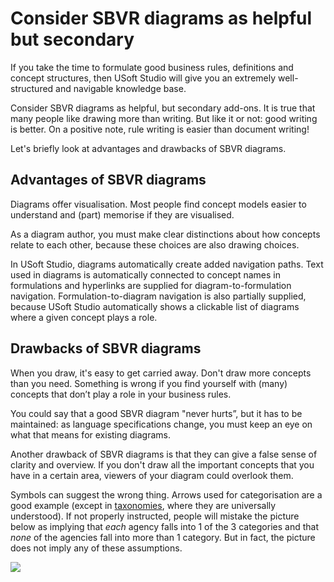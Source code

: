 # Consider SBVR diagrams as helpful but secondary

If you take the time to formulate good business rules, definitions and concept structures, then USoft Studio will give you an extremely well-structured and navigable knowledge base.

Consider SBVR diagrams as helpful, but secondary add-ons. It is true that many people like drawing more than writing. But like it or not: good writing is better. On a positive note, rule writing is easier than document writing!

Let's briefly look at advantages and drawbacks of SBVR diagrams.

## Advantages of SBVR diagrams

Diagrams offer visualisation. Most people find concept models easier to understand and (part) memorise if they are visualised.

As a diagram author, you must make clear distinctions about how concepts relate to each other, because these choices are also drawing choices.

In USoft Studio, diagrams automatically create added navigation paths. Text used in diagrams is automatically connected to concept names in formulations and hyperlinks are supplied for diagram-to-formulation navigation. Formulation-to-diagram navigation is also partially supplied, because USoft Studio automatically shows a clickable list of diagrams where a given concept plays a role.

## Drawbacks of SBVR diagrams

When you draw, it's easy to get carried away. Don't draw more concepts than you need. Something is wrong if you find yourself with (many) concepts that don’t play a role in your business rules.

You could say that a good SBVR diagram "never hurts”, but it has to be maintained: as language specifications change, you must keep an eye on what that means for existing diagrams.

Another drawback of SBVR diagrams is that they can give a false sense of clarity and overview. If you don't draw all the important concepts that you have in a certain area, viewers of your diagram could overlook them.

Symbols can suggest the wrong thing. Arrows used for categorisation are a good example (except in [taxonomies](/docs/Business%20rules/Vocabulary%20concepts/Categories.md), where they are universally understood). If not properly instructed, people will mistake the picture below as implying that *each* agency falls into 1 of the 3 categories and that *none* of the agencies fall into more than 1 category. But in fact, the picture does not imply any of these assumptions.

![](/api/Business%20rules/How%20to%20model%20a%20vocabulary%20successfully/assets/94ac9a36-66da-4770-b7ad-b3bc7754955c.png)

 